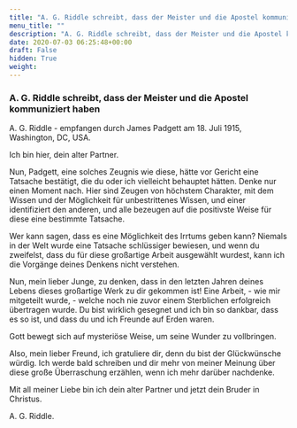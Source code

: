 ```yaml
---
title: "A. G. Riddle schreibt, dass der Meister und die Apostel kommuniziert haben"
menu_title: ""
description: "A. G. Riddle schreibt, dass der Meister und die Apostel kommuniziert haben"
date: 2020-07-03 06:25:48+00:00
draft: False
hidden: True
weight:
---
```

### A. G. Riddle schreibt, dass der Meister und die Apostel kommuniziert haben

A. G. Riddle - empfangen durch James Padgett am 18. Juli 1915, Washington, DC, USA.

Ich bin hier, dein alter Partner.

Nun, Padgett, eine solches Zeugnis wie diese, hätte vor Gericht eine Tatsache bestätigt, die du oder ich vielleicht behauptet hätten. Denke nur einen Moment nach. Hier sind Zeugen von höchstem Charakter, mit dem Wissen und der Möglichkeit für unbestrittenes Wissen, und einer identifiziert den anderen, und alle bezeugen auf die positivste Weise für diese eine bestimmte Tatsache.

Wer kann sagen, dass es eine Möglichkeit des Irrtums geben kann? Niemals in der Welt wurde eine Tatsache schlüssiger bewiesen, und wenn du zweifelst, dass du für diese großartige Arbeit ausgewählt wurdest, kann ich die Vorgänge deines Denkens nicht verstehen.

Nun, mein lieber Junge, zu denken, dass in den letzten Jahren deines Lebens dieses großartige Werk zu dir gekommen ist! Eine Arbeit, - wie mir mitgeteilt wurde, - welche noch nie zuvor einem Sterblichen erfolgreich übertragen wurde. Du bist wirklich gesegnet und ich bin so dankbar, dass es so ist, und dass du und ich Freunde auf Erden waren.

Gott bewegt sich auf mysteriöse Weise, um seine Wunder zu vollbringen.

Also, mein lieber Freund, ich gratuliere dir, denn du bist der Glückwünsche würdig. Ich werde bald schreiben und dir mehr von meiner Meinung über diese große Überraschung erzählen, wenn ich mehr darüber nachdenke.

Mit all meiner Liebe bin ich dein alter Partner und jetzt dein Bruder in Christus.

A. G. Riddle.
